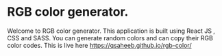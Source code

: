 # RGB color generator.
Welcome to RGB color generator. This application is built using React JS , CSS and SASS. You can generate random colors and can copy their RGB color codes. This is live here https://qsaheeb.github.io/rgb-color/
